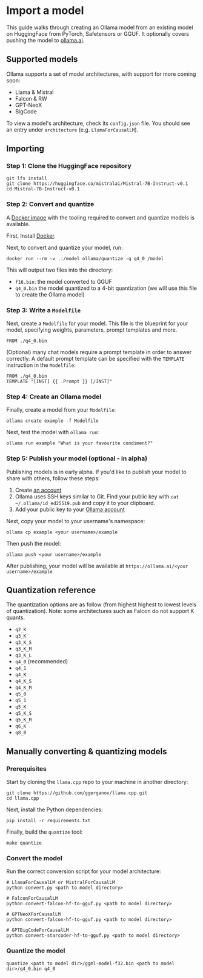 # Import a model

This guide walks through creating an Ollama model from an existing model on HuggingFace from PyTorch, Safetensors or GGUF. It optionally covers pushing the model to [ollama.ai](https://ollama.ai/library).

## Supported models

Ollama supports a set of model architectures, with support for more coming soon:

- Llama & Mistral
- Falcon & RW
- GPT-NeoX
- BigCode

To view a model's architecture, check its `config.json` file. You should see an entry under `architecture` (e.g. `LlamaForCausalLM`).

## Importing

### Step 1: Clone the HuggingFace repository

```
git lfs install
git clone https://huggingface.co/mistralai/Mistral-7B-Instruct-v0.1
cd Mistral-7B-Instruct-v0.1
```

### Step 2: Convert and quantize

A [Docker image](https://hub.docker.com/r/ollama/quantize) with the tooling required to convert and quantize models is available.

First, Install [Docker](https://www.docker.com/get-started/).

Next, to convert and quantize your model, run:

```
docker run --rm -v .:/model ollama/quantize -q q4_0 /model
```

This will output two files into the directory:

- `f16.bin`: the model converted to GGUF
- `q4_0.bin` the model quantized to a 4-bit quantization (we will use this file to create the Ollama model)

### Step 3: Write a `Modelfile`

Next, create a `Modelfile` for your model. This file is the blueprint for your model, specifying weights, parameters, prompt templates and more.

```
FROM ./q4_0.bin
```

(Optional) many chat models require a prompt template in order to answer correctly. A default prompt template can be specified with the `TEMPLATE` instruction in the `Modelfile`:

```
FROM ./q4_0.bin
TEMPLATE "[INST] {{ .Prompt }} [/INST]"
```

### Step 4: Create an Ollama model

Finally, create a model from your `Modelfile`:

```
ollama create example -f Modelfile
```

Next, test the model with `ollama run`:

```
ollama run example "What is your favourite condiment?"
```

### Step 5: Publish your model (optional - in alpha)

Publishing models is in early alpha. If you'd like to publish your model to share with others, follow these steps:

1. Create [an account](https://ollama.ai/signup)
2. Ollama uses SSH keys similar to Git. Find your public key with `cat ~/.ollama/id_ed25519.pub` and copy it to your clipboard.
3. Add your public key to your [Ollama account](https://ollama.ai/settings/keys)

Next, copy your model to your username's namespace:

```
ollama cp example <your username>/example
```

Then push the model:

```
ollama push <your username>/example
```

After publishing, your model will be available at `https://ollama.ai/<your username>/example`

## Quantization reference

The quantization options are as follow (from highest highest to lowest levels of quantization). Note: some architectures such as Falcon do not support K quants.

- `q2_K`
- `q3_K`
- `q3_K_S`
- `q3_K_M`
- `q3_K_L`
- `q4_0` (recommended)
- `q4_1`
- `q4_K`
- `q4_K_S`
- `q4_K_M`
- `q5_0`
- `q5_1`
- `q5_K`
- `q5_K_S`
- `q5_K_M`
- `q6_K`
- `q8_0`

## Manually converting & quantizing models

### Prerequisites

Start by cloning the `llama.cpp` repo to your machine in another directory:

```
git clone https://github.com/ggerganov/llama.cpp.git
cd llama.cpp
```

Next, install the Python dependencies:

```
pip install -r requirements.txt
```

Finally, build the `quantize` tool:

```
make quantize
```

### Convert the model

Run the correct conversion script for your model architecture:

```shell
# LlamaForCausalLM or MistralForCausalLM
python convert.py <path to model directory>

# FalconForCausalLM
python convert-falcon-hf-to-gguf.py <path to model directory>

# GPTNeoXForCausalLM
python convert-falcon-hf-to-gguf.py <path to model directory>

# GPTBigCodeForCausalLM
python convert-starcoder-hf-to-gguf.py <path to model directory>
```

### Quantize the model

```
quantize <path to model dir>/ggml-model-f32.bin <path to model dir>/q4_0.bin q4_0
```
